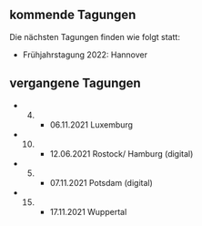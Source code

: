 ## kommende Tagungen ##
Die nächsten Tagungen finden wie folgt statt:
- Frühjahrstagung 2022: Hannover


## vergangene Tagungen ##
- 04. - 06.11.2021  Luxemburg
- 10. - 12.06.2021  Rostock/ Hamburg (digital)
- 05. - 07.11.2021  Potsdam (digital)
- 15. - 17.11.2021  Wuppertal
